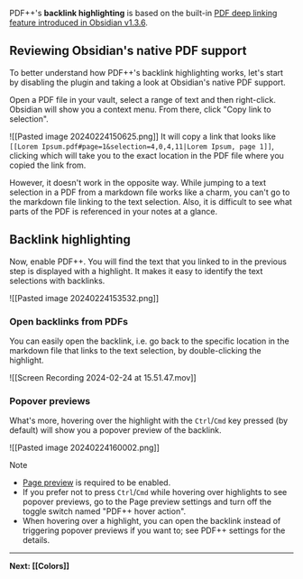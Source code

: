 PDF++'s **backlink highlighting** is based on the built-in [PDF deep linking feature introduced in Obsidian v1.3.6](https://www.reddit.com/r/ObsidianMD/comments/14jq9by/obsidian_136_adds_deep_linking_to_pdf_selections/).

## Reviewing Obsidian's native PDF support

To better understand how PDF++'s backlink highlighting works, let's start by disabling the plugin and taking a look at Obsidian's native PDF support.

Open a PDF file in your vault, select a range of text and then right-click.
Obsidian will show you a context menu. From there, click "Copy link to selection".

![[Pasted image 20240224150625.png]]
It will copy a link that looks like `[[Lorem Ipsum.pdf#page=1&selection=4,0,4,11|Lorem Ipsum, page 1]]`,  clicking which will take you to the exact location in the PDF file where you copied the link from.

However, it doesn't work in the opposite way. While jumping to a text selection in a PDF from a markdown file works like a charm, you can't go to the markdown file linking to the text selection.
Also, it is difficult to see what parts of the PDF is referenced in your notes at a glance.

## Backlink highlighting

Now, enable PDF++. You will find the text that you linked to in the previous step is displayed with a highlight. It makes it easy to identify the text selections with backlinks.

![[Pasted image 20240224153532.png]]
### Open backlinks from PDFs

You can easily open the backlink, i.e. go back to the specific location in the markdown file that links to the text selection, by double-clicking the highlight.

![[Screen Recording 2024-02-24 at 15.51.47.mov]]

### Popover previews

What's more, hovering over the highlight with the `Ctrl`/`Cmd`  key pressed (by default) will show you a popover preview of the backlink.

![[Pasted image 20240224160002.png]]

> [!NOTE]
> - [Page preview](https://help.obsidian.md/Plugins/Page+preview) is required to be enabled.
> - If you prefer not to press `Ctrl`/`Cmd` while hovering over highlights to see popover previews, go to the Page preview settings and turn off the toggle switch named "PDF++ hover action".
> - When hovering over a highlight, you can open the backlink instead of triggering popover previews if you want to; see PDF++ settings for the details.

---

**Next: [[Colors]]**